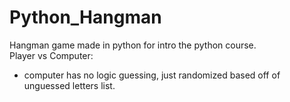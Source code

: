 ﻿# Python_Hangman  
Hangman game made in python for intro the python course.  
Player vs Computer:  
  * computer has no logic guessing, just randomized based off of unguessed letters list.  
